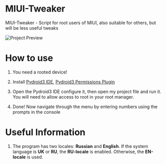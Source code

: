 # MIUI-Tweaker
MIUI-Tweaker - Script for root users of MIUI, also suitable for others, but will be less useful tweaks

![Project Preview](img/project_preview.jpg)

# How to use

1. You need a rooted device!

2. Install [Pydroid3 IDE](https://play.google.com/store/apps/details?id=ru.iiec.pydroid3), [Pydroid3 Permissions Plugin](https://play.google.com/store/apps/details?id=ru.iiec.pydroidpermissionsplugin)

3. Open the Pydroid3 IDE configure it, then open my project file and run it. You will need to allow access to root in your root manager. 

4. Done! Now navigate through the menu by entering numbers using the prompts in the console


# Useful Information
1. The program has two locales: **Russian** and **English**. If the system language is **UK** or **RU**, the **RU-locale** is enabled. Otherwise, the **EN-locale** is used.

